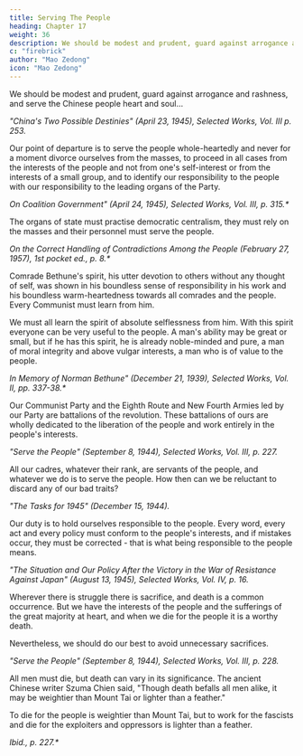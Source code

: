 ```yaml
---
title: Serving The People
heading: Chapter 17
weight: 36
description: We should be modest and prudent, guard against arrogance and rashness, and serve the Chinese people heart and soul
c: "firebrick"
author: "Mao Zedong"
icon: "Mao Zedong"
---
```




We should be modest and prudent, guard against arrogance and rashness, and serve the Chinese people heart and soul…

<cite>"China's Two Possible Destinies" (April 23, 1945), Selected Works, Vol. III p. 253.</cite>


Our point of departure is to serve the people whole-heartedly and never for a moment divorce ourselves from the masses, to proceed in all cases from the interests of the people and not from one's self-interest or from the interests of a small group, and to identify our responsibility to the people with our
responsibility to the leading organs of the Party.

<cite>On Coalition Government" (April 24, 1945), Selected Works, Vol. III, p. 315.*</cite>


The organs of state must practise democratic centralism, they must rely on the masses and their personnel must serve the people.

<cite>On the Correct Handling of Contradictions Among the People (February 27, 1957), 1st pocket ed., p. 8.*</cite>


Comrade Bethune's spirit, his utter devotion to others without any thought of self, was shown in his boundless sense of responsibility in his work and his boundless warm-heartedness towards all comrades and the people. Every
Communist must learn from him.


We must all learn the spirit of absolute selflessness from him. With this spirit everyone can be very useful to the people. A man's ability may be great or small, but if he has this spirit, he is already noble-minded and pure, a man of moral integrity and above vulgar interests, a man who is of value to the people.

<cite>In Memory of Norman Bethune" (December 21, 1939), Selected Works, Vol. II, pp. 337-38.*</cite>


Our Communist Party and the Eighth Route and New Fourth Armies led by our Party are battalions of the revolution. These battalions of ours are wholly dedicated to the liberation of the people and work entirely in the people's interests.

<cite>"Serve the People" (September 8, 1944), Selected Works, Vol. III, p. 227.</cite>


All our cadres, whatever their rank, are servants of the people, and whatever we do is to serve the people. How then can we be reluctant to discard any of our bad traits?

<cite>"The Tasks for 1945" (December 15, 1944).</cite>


Our duty is to hold ourselves responsible to the people. Every word, every act and every policy must conform to the people's interests, and if mistakes occur, they must be corrected - that is what being responsible to the people means.

<cite>"The Situation and Our Policy After the Victory in the War of Resistance Against Japan" (August 13, 1945), Selected Works, Vol. IV, p. 16.</cite>

Wherever there is struggle there is sacrifice, and death is a common occurrence. But we have the interests of the people and the sufferings of the great majority at heart, and when we die for the people it is a worthy death.

Nevertheless, we should do our best to avoid unnecessary sacrifices.

<cite>"Serve the People" (September 8, 1944), Selected Works, Vol. III, p. 228.</cite>


All men must die, but death can vary in its significance. The ancient Chinese writer Szuma Chien said, "Though death befalls all men alike, it may be weightier than Mount Tai or lighter than a feather." 

To die for the people is weightier than Mount Tai, but to work for the fascists and die for the exploiters and oppressors is lighter than a feather.

<cite>Ibid., p. 227.*</cite>
